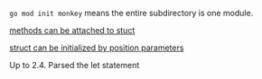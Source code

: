 `go mod init monkey` means the entire subdirectory is one module.

[methods can be attached to stuct](https://www.tutorialspoint.com/how-to-add-a-method-to-struct-type-in-golang)

[struct can be initialized by position parameters](https://asankov.dev/blog/2022/01/29/different-ways-to-initialize-go-structs/#with-positional-arguments)


Up to 2.4. Parsed the let statement
